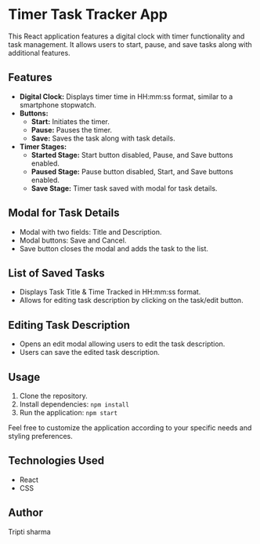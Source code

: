 # Timer Task Tracker App

This React application features a digital clock with timer functionality and task management. It allows users to start, pause, and save tasks along with additional features.

## Features

- **Digital Clock:** Displays timer time in HH:mm:ss format, similar to a smartphone stopwatch.
- **Buttons:**
  - **Start:** Initiates the timer.
  - **Pause:** Pauses the timer.
  - **Save:** Saves the task along with task details.
- **Timer Stages:**
  - **Started Stage:** Start button disabled, Pause, and Save buttons enabled.
  - **Paused Stage:** Pause button disabled, Start, and Save buttons enabled.
  - **Save Stage:** Timer task saved with modal for task details.

## Modal for Task Details

- Modal with two fields: Title and Description.
- Modal buttons: Save and Cancel.
- Save button closes the modal and adds the task to the list.

## List of Saved Tasks

- Displays Task Title & Time Tracked in HH:mm:ss format.
- Allows for editing task description by clicking on the task/edit button.

## Editing Task Description

- Opens an edit modal allowing users to edit the task description.
- Users can save the edited task description.

## Usage

1. Clone the repository.
2. Install dependencies: `npm install`
3. Run the application: `npm start`

Feel free to customize the application according to your specific needs and styling preferences.

## Technologies Used

- React
- CSS

## Author

Tripti sharma

